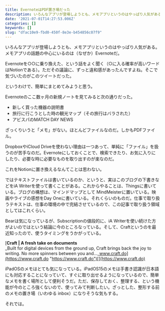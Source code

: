 ```yaml
---
title: EvernoteはPDF置き場だった
description: いろんなアプリが登場しようとも、メモアプリというのはやっぱり人気がある。メモアプリの話題の中心にいるのは（なぜか）Evernoteだ。
date: '2021-07-01T14:27:53.006Z'
categories: []
keywords: []
slug: "dfac10e9-fbd0-450f-8e3e-b454856c07f9"
---
```

いろんなアプリが登場しようとも、メモアプリというのはやっぱり人気がある。メモアプリの話題の中心にいるのは（なぜか）Evernoteだ。

Evernoteを○○に乗り換えた、という話をよく聞く（○に入る確率が高いワードはNotionである）。ただその議論に、ずっと違和感があったんですよね。そこで気づいたのがこのツイートだった。

というわけで、簡単にまとめてみようと思う。

Evernoteのここ数ヶ月の新規ノートを見てみると次の通りだった。

*   新しく買った機器の説明書
*   旅行に行こうとした時の観光マップ（その旅行はバラされた）
*   アビスパのMATCH DAY NEWS

ざっくりいうと「メモ」がない。ほとんどファイルなのだ。しかもPDFファイル。

DropboxやiCloud Driveを使わない理由は一つあって、単純に「ファイル」を扱うのが苦手なのだ。Evernoteにしておくことで、検索できたり、お気に入りにしたり、必要な時に必要なものを取り出すのが楽なのだ。

これをNotionに置き換えるなんてことは思わない。

ではテキストファイルは書いているのか、というと、実はこのブログの下書きなどをiA Writerを使って書くことがある。これからやることは、Thingsに書いている。ブログの構想は、マインドマップとして MindMeisterに置いている。映画やライブの感想をDay Oneに書いている。それくらいのものだ。仕事で取り扱うテキストは、仕事の環境の中で完結させているので、この記事で取り扱う領域としてはこれくらい。

Bearは気になっているが、Subscriptionの値段的に、iA Writerを使い続けた方がよいのではという結論に今のところなっている。そして、Craftというのを最近知ったので、使うタイミングをうかがっている。

[**Craft | A fresh take on documents**  
_Built for digital devices from the ground up, Craft brings back the joy to writing. No more spinners between you and…_www.craft.do](https://www.craft.do "https://www.craft.do")[](https://www.craft.do)

iPadOSのメモはとても気になっている。iPadOS15のメモは手書き認識が日本語にも対応することになっていて、すぐに取り出せるようになっているので、簡単なメモを書く場所として便利そうだ。ただ、保存しておく、整理する、という機能が今のところ強くないので、使ってみて判断したい。ざっとした、整形する前のメモの置き場（いわゆる inbox）になりそうな気もする。

それでは。